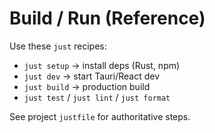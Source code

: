 # Build / Run (Reference)
Use these `just` recipes:
- `just setup` → install deps (Rust, npm)
- `just dev` → start Tauri/React dev
- `just build` → production build
- `just test` / `just lint` / `just format`

See project `justfile` for authoritative steps.
